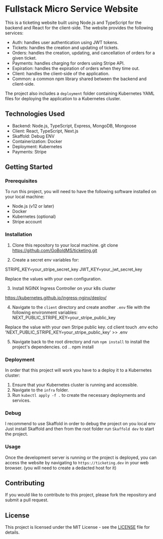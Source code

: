 #     Fullstack Micro Service Website

This is a ticketing website built using Node.js and TypeScript for the backend and React for the client-side. The website provides the following services:

- Auth: handles user authentication using JWT tokens.
- Tickets: handles the creation and updating of tickets.
- Orders: handles the creation, updating, and cancellation of orders for a given ticket.
- Payments: handles charging for orders using Stripe API.
- Expiration: handles the expiration of orders when they time out.
- Client: handles the client-side of the application.
- Common: a common npm library shared between the backend and client-side.

The project also includes a `deployment` folder containing Kubernetes YAML files for deploying the application to a Kubernetes cluster.

## Technologies Used

- Backend: Node.js, TypeScript, Express, MongoDB, Mongoose
- Client: React, TypeScript, Next.js
- Skaffold: Debug ENV
- Containerization: Docker
- Deployment: Kubernetes
- Payments: Stripe

## Getting Started

### Prerequisites

To run this project, you will need to have the following software installed on your local machine:

- Node.js (v12 or later)
- Docker
- Kubernetes (optional)
- Stripe account

### Installation

1. Clone this repository to your local machine.
git clone https://github.com/GoBoldMS/ticketing.git

2. Create a secret env variables for:

STRIPE_KEY=your_stripe_secret_key
JWT_KEY=your_jwt_secret_key

Replace the values with your own configuration.

3. Install NGINX Ingress Controller on your k8s cluster 

https://kubernetes.github.io/ingress-nginx/deploy/

4. Navigate to the `client` directory and create another `.env` file with the following environment variables:
NEXT_PUBLIC_STRIPE_KEY=your_stripe_public_key

Replace the value with your own Stripe public key.
cd client
touch .env
echo 'NEXT_PUBLIC_STRIPE_KEY=your_stripe_public_key' >> .env

5. Navigate back to the root directory and run `npm install` to install the project's dependencies.
cd ..
npm install

### Deployment

In order that this project will work you have to a deploy it to a Kubernetes cluster:

1. Ensure that your Kubernetes cluster is running and accessible.
2. Navigate to the `infra` folder.
3. Run `kubectl apply -f .` to create the necessary deployments and services.

### Debug
I recommend to use Skaffold in order to debug the project on you local env
Just install Skaffold and then from the root folder run `Skaffold dev` to start the project. 


### Usage

Once the development server is running or the project is deployed, you can access the website by navigating to `https://ticketing.dev` in your web browser.
(you will need to create a dedacted host for it)

## Contributing

If you would like to contribute to this project, please fork the repository and submit a pull request.

## License

This project is licensed under the MIT License - see the [LICENSE](LICENSE) file for details.
